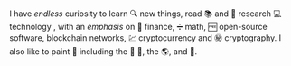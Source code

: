 I have _endless_ curiosity to learn :mag: new things, read :books: and :microscope: research :computer: technology , with an *emphasis* on :currency_exchange: finance, :heavy_division_sign: math, :free: open-source software, blockchain networks,   :chart: cryptocurrency and :secret: cryptography. I also like to paint :art: including the :stars: :milky_way:, the :earth_americas:, and :racehorse:.
